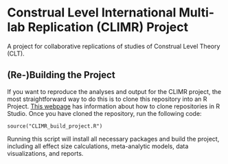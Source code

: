 # Construal Level International Multi-lab Replication (CLIMR) Project

A project for collaborative replications of studies of Construal Level Theory (CLT).

## (Re-)Building the Project

If you want to reproduce the analyses and output for the CLIMR project, the most straightforward way to do this is to clone this repository into an R Project. [This webpage](https://resources.github.com/whitepapers/github-and-rstudio/) has information about how to clone repositories in R Studio. Once you have cloned the repository, run the following code:

```
source("CLIMR_build_project.R")
```

Running this script will install all necessary packages and build the project, including all effect size calculations, meta-analytic models, data visualizations, and reports.
